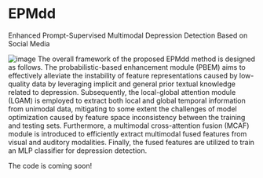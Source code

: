 # EPMdd
Enhanced Prompt-Supervised Multimodal Depression Detection Based on Social Media

![image](https://github.com/user-attachments/assets/ff46ab89-49c2-4e32-820c-70a6f1765c18)
The overall framework of the proposed EPMdd method is designed as follows. The probabilistic-based enhancement module (PBEM) aims to effectively alleviate the instability of feature representations caused by low-quality data by leveraging implicit and general prior textual knowledge related to depression. Subsequently, the local-global attention module (LGAM) is employed to extract both local and global temporal information from unimodal data, mitigating to some extent the challenges of model optimization caused by feature space inconsistency between the training and testing sets. Furthermore, a multimodal cross-attention fusion (MCAF) module is introduced to efficiently extract multimodal fused features from visual and auditory modalities. Finally, the fused features are utilized to train an MLP classifier for depression detection.

The code is coming soon!
